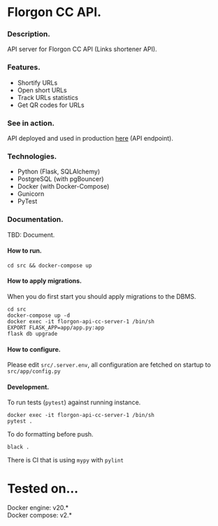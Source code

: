 # Florgon CC API.

### Description.

API server for Florgon CC API (Links shortener API).

### Features.

- Shortify URLs
- Open short URLs
- Track URLs statistics
- Get QR codes for URLs

### See in action.

API deployed and used in production [here](https://api-cc.florgon.space/v1) (API endpoint).

### Technologies.

- Python (Flask, SQLAlchemy)
- PostgreSQL (with pgBouncer)
- Docker (with Docker-Compose)
- Gunicorn
- PyTest

### Documentation.
TBD: Document.

#### How to run.
```
cd src && docker-compose up
```

#### How to apply migrations.
When you do first start you should apply migrations to the DBMS.
```
cd src
docker-compose up -d
docker exec -it florgon-api-cc-server-1 /bin/sh
EXPORT FLASK_APP=app/app.py:app
flask db upgrade
```

#### How to configure.
Please edit `src/.server.env`, all configuration are fetched on startup to `src/app/config.py`

#### Development.
To run tests (`pytest`) against running instance.
```
docker exec -it florgon-api-cc-server-1 /bin/sh
pytest .
```
To do formatting before push.
```
black .
```
There is CI that is using `mypy` with `pylint`

# Tested on...

Docker engine: v20.* \
Docker compose: v2.*
